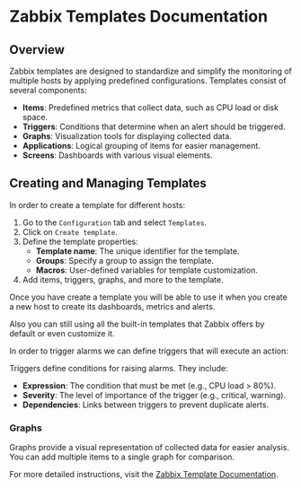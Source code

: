
# Zabbix Templates Documentation

## Overview
Zabbix templates are designed to standardize and simplify the monitoring of multiple hosts by applying predefined configurations. Templates consist of several components:

- **Items**: Predefined metrics that collect data, such as CPU load or disk space.
- **Triggers**: Conditions that determine when an alert should be triggered.
- **Graphs**: Visualization tools for displaying collected data.
- **Applications**: Logical grouping of items for easier management.
- **Screens**: Dashboards with various visual elements.

## Creating and Managing Templates

In order to create a template for different hosts: 
1. Go to the `Configuration` tab and select `Templates`.
2. Click on `Create template`.
3. Define the template properties:
   - **Template name**: The unique identifier for the template.
   - **Groups**: Specify a group to assign the template.
   - **Macros**: User-defined variables for template customization.
4. Add items, triggers, graphs, and more to the template.

Once you have create a template you will be able to use it when you create a new host to create its dashboards, metrics and alerts. 

Also you can still using all the built-in templates that Zabbix offers by default or even customize it. 

In order to trigger alarms we can define triggers that will execute an action: 

Triggers define conditions for raising alarms. They include:
- **Expression**: The condition that must be met (e.g., CPU load > 80%).
- **Severity**: The level of importance of the trigger (e.g., critical, warning).
- **Dependencies**: Links between triggers to prevent duplicate alerts.

### Graphs
Graphs provide a visual representation of collected data for easier analysis. You can add multiple items to a single graph for comparison.

For more detailed instructions, visit the [Zabbix Template Documentation](https://www.zabbix.com/documentation/current/en/manual/config/templates/template).
